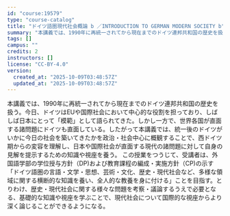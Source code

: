 ```yaml
---
id: "course:19579"
type: "course-catalog"
title: "ドイツ語圏現代社会概論 b ／INTRODUCTION TO GERMAN MODERN SOCIETY b"
summary: "本講義では、1990年に再統一されてから現在までのドイツ連邦共和国の歴史を扱う。今日、ドイツはEUや国際社会において中心的な役割を担っており、しばしば日本にとって「模範」として語られてきた。しかし一方で、世界各国が直面する諸問題にドイツも直…"
tags: []
campus: ""
credits: 2
instructors: []
license: "CC-BY-4.0"
version:
  created_at: "2025-10-09T03:48:57Z"
  updated_at: "2025-10-09T03:48:57Z"
---
```

本講義では、1990年に再統一されてから現在までのドイツ連邦共和国の歴史を扱う。今日、ドイツはEUや国際社会において中心的な役割を担っており、しばしば日本にとって「模範」として語られてきた。しかし一方で、世界各国が直面する諸問題にドイツも直面している。したがって本講義では、統一後のドイツがいかに今日の社会を築いてきたかを政治・社会中心に概観することで、西ドイツ期からの変容を理解し、日本や国際社会が直面する現代の諸問題に対して自身の見解を提示するための知識や視座を養う。 この授業をつうじて、受講者は、外国語学部の学位授与方針（DP)および教育課程の編成・実施方針（CP)の示す「ドイツ語圏の言語・文学・思想、芸術・文化、歴史・現代社会など、多様な領域に関する横断的な知識を養い、全人的な教養を身に付ける」ことを目指す。とりわけ、歴史・現代社会に関する様々な問題を考察・議論するうえで必要となる、基礎的な知識や視座を学ぶことで、現代社会について国際的な視座からより深く論じることができるようになる。
